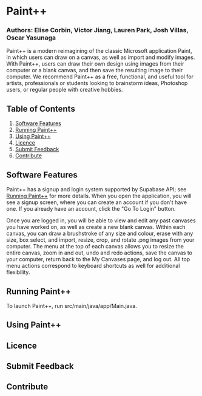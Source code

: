 # Paint++
### Authors: Elise Corbin, Victor Jiang, Lauren Park, Josh Villas, Oscar Yasunaga

Paint++ is a modern reimagining of the classic Microsoft application Paint, in which users
can draw on a canvas, as well as import and modify images. With Paint++, users can draw their
own design using images from their computer or a blank canvas, and then save the resulting image
to their computer. We recommend Paint++ as a free, functional, and useful tool for artists, 
professionals or students looking to brainstorm ideas, Photoshop users, or regular people with 
creative hobbies.

## Table of Contents
1. [Software Features](#software-features)
2. [Running Paint++](#running-paint++)
3. [Using Paint++](#using-paint++)
4. [Licence](#licence)
5. [Submit Feedback](#submit-feedback)
6. [Contribute](#contribute)

## Software Features
Paint++ has a signup and login system supported by Supabase API; see [Running Paint++](#running-paint++)
for more details. When you open the application, you will see a signup screen, where you
can create an account if you don't have one. If you already have an account, click the "Go To
Login" button.

Once you are logged in, you will be able to view and edit any past canvases you have worked
on, as well as create a new blank canvas. Within each canvas, you can draw a brushstroke of any
size and colour, erase with any size, box select, and import, resize, crop, and rotate .png images
from your computer. The menu at the top of each canvas allows you to resize the entire canvas, zoom in and out,
undo and redo actions, save the canvas to your computer, return back to the My Canvases page,
and log out. All top menu actions correspond to keyboard shortcuts as well for additional flexibility.

## Running Paint++
To launch Paint++, run
src/main/java/app/Main.java.

## Using Paint++

## Licence

## Submit Feedback

## Contribute
